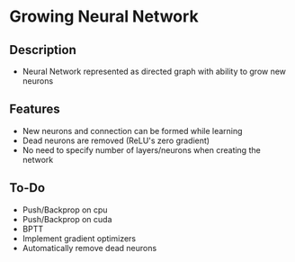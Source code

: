 # Growing Neural Network

## Description

-   Neural Network represented as directed graph with ability to grow new neurons

## Features

-   New neurons and connection can be formed while learning
-   Dead neurons are removed (ReLU's zero gradient)
-   No need to specify number of layers/neurons when creating the network

## To-Do

-   Push/Backprop on cpu
-   Push/Backprop on cuda
-   BPTT
-   Implement gradient optimizers
-   Automatically remove dead neurons

